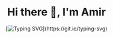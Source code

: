 <div align="center">

# Hi there 👋, I'm Amir

[![Typing SVG](https://readme-typing-svg.demolab.com?font=Fira+Code&pause=1000&color=F78300&background=FF121200&lines=DO+NOT+BUY+ME+A+COFFE%F0%9F%9A%AB%E2%98%95.+;My+Cyber-Vending+Machine+will+%F0%9F%A4%96.)](https://git.io/typing-svg)

